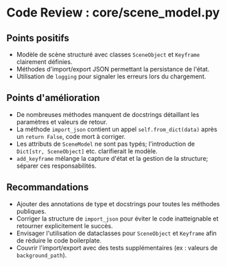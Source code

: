 # Code Review : core/scene_model.py

## Points positifs
- Modèle de scène structuré avec classes `SceneObject` et `Keyframe` clairement définies.
- Méthodes d'import/export JSON permettant la persistance de l'état.
- Utilisation de `logging` pour signaler les erreurs lors du chargement.

## Points d'amélioration
- De nombreuses méthodes manquent de docstrings détaillant les paramètres et valeurs de retour.
- La méthode `import_json` contient un appel `self.from_dict(data)` après un `return False`, code mort à corriger.
- Les attributs de `SceneModel` ne sont pas typés; l'introduction de `Dict[str, SceneObject]` etc. clarifierait le modèle.
- `add_keyframe` mélange la capture d'état et la gestion de la structure; séparer ces responsabilités.

## Recommandations
- Ajouter des annotations de type et docstrings pour toutes les méthodes publiques.
- Corriger la structure de `import_json` pour éviter le code inatteignable et retourner explicitement le succès.
- Envisager l'utilisation de dataclasses pour `SceneObject` et `Keyframe` afin de réduire le code boilerplate.
- Couvrir l'import/export avec des tests supplémentaires (ex : valeurs de `background_path`).
